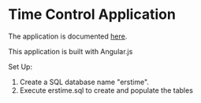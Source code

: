 # Time Control Application #

The application is documented [here](http://link-to-wiki.org).

This application is built with Angular.js

Set Up:

1. Create a SQL database name "erstime".
2. Execute erstime.sql to create and populate the tables

